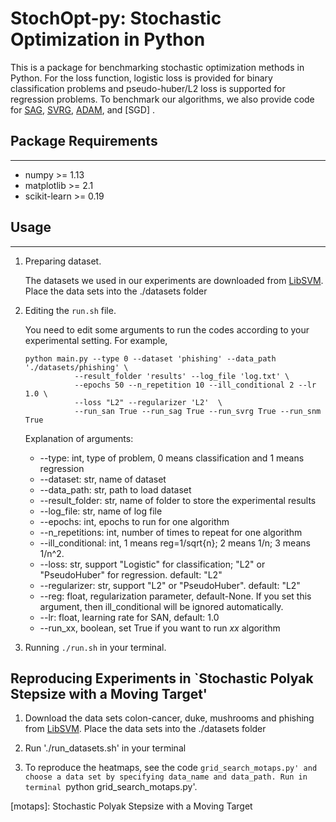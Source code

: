 # StochOpt-py: Stochastic Optimization in Python

This is a package for benchmarking stochastic optimization methods in Python. For the loss function, logistic loss is provided for binary classification problems and pseudo-huber/L2 loss is supported for regression problems. To benchmark our algorithms, we also provide code for [SAG][sag], [SVRG][svrg], [ADAM][adam],  and [SGD] .


## Package Requirements
---

+ numpy >= 1.13
+ matplotlib >= 2.1
+ scikit-learn >= 0.19


## Usage
---

1. Preparing dataset.

	The datasets we used in our experiments are downloaded from [LibSVM](https://www.csie.ntu.edu.tw/~cjlin/libsvmtools/datasets/binary.html). Place the data sets into the ./datasets folder

2. Editing the `run.sh` file.

	You need to edit some arguments to run the codes according to your experimental setting. For example,
	```
	python main.py --type 0 --dataset 'phishing' --data_path './datasets/phishing' \
		       --result_folder 'results' --log_file 'log.txt' \
		       --epochs 50 --n_repetition 10 --ill_conditional 2 --lr 1.0 \
		       --loss "L2" --regularizer 'L2'  \
		       --run_san True --run_sag True --run_svrg True --run_snm True
	```

	Explanation of arguments:

	+  --type: int, type of problem, 0 means classification and 1 means regression
	+  --dataset: str, name of dataset
 	+  --data_path: str, path to load dataset
 	+  --result_folder: str, name of folder to store the experimental results
 	+  --log_file: str, name of log file
 	+  --epochs: int, epochs to run for one algorithm
 	+  --n_repetitions: int, number of times to repeat for one algorithm
 	+  --ill_conditional: int, 1 means reg=1/sqrt{n}; 2 means 1/n; 3 means 1/n^2.
 	+  --loss: str, support "Logistic" for classification; "L2" or "PseudoHuber" for regression. default: "L2"
 	+  --regularizer: str, support "L2" or "PseudoHuber". default: "L2"
 	+  --reg: float, regularization parameter, default-None. If you set this argument, then ill_conditional will be ignored automatically.
 	+  --lr: float, learning rate for SAN, default: 1.0
 	+  --run_xx, boolean, set True if you want to run *xx* algorithm


3. Running  `./run.sh` in your terminal.


## Reproducing Experiments in `Stochastic Polyak Stepsize with a Moving Target'

1. Download the data sets colon-cancer, duke, mushrooms and phishing from  [LibSVM](https://www.csie.ntu.edu.tw/~cjlin/libsvmtools/datasets/binary.html).  Place the data sets into the ./datasets folder 
2. Run './run_datasets.sh' in your terminal

3. To reproduce the heatmaps, see the code `grid_search_motaps.py' and choose a data set by specifying data_name and data_path. Run in terminal `python grid_search_motaps.py'.

[sag]: https://arxiv.org/abs/1309.2388
[svrg]: https://papers.nips.cc/paper/2013/file/ac1dd209cbcc5e5d1c6e28598e8cbbe8-Paper.pdf
[snm]: https://arxiv.org/abs/1912.01597
[adam]: https://arxiv.org/abs/1412.6980
[motaps]: Stochastic Polyak Stepsize with a Moving Target
